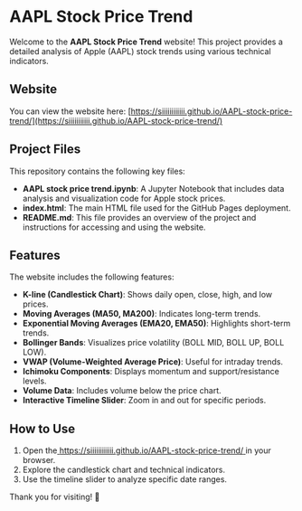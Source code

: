 # AAPL Stock Price Trend

Welcome to the **AAPL Stock Price Trend** website! This project provides a detailed analysis of Apple (AAPL) stock trends using various technical indicators.

## Website

You can view the  website here:   [https://siiiiiiiiiiii.github.io/AAPL-stock-price-trend/](https://siiiiiiiiiii.github.io/AAPL-stock-price-trend/)

## Project Files

This repository contains the following key files:
- **AAPL stock price trend.ipynb**: A Jupyter Notebook that includes data analysis and visualization code for Apple stock prices.
- **index.html**: The main HTML file used for the GitHub Pages deployment.
- **README.md**: This file provides an overview of the project and instructions for accessing and using the website.

## Features

The website includes the following features:
- **K-line (Candlestick Chart)**: Shows daily open, close, high, and low prices.
- **Moving Averages (MA50, MA200)**: Indicates long-term trends.
- **Exponential Moving Averages (EMA20, EMA50)**: Highlights short-term trends.
- **Bollinger Bands**: Visualizes price volatility (BOLL MID, BOLL UP, BOLL LOW).
- **VWAP (Volume-Weighted Average Price)**: Useful for intraday trends.
- **Ichimoku Components**: Displays momentum and support/resistance levels.
- **Volume Data**: Includes volume below the price chart.
- **Interactive Timeline Slider**: Zoom in and out for specific periods.

## How to Use

1. Open the[ https://siiiiiiiiiiii.github.io/AAPL-stock-price-trend/ ](https://siiiiiiiiiii.github.io/AAPL-stock-price-trend/)in your browser.
2. Explore the candlestick chart and technical indicators.
3. Use the timeline slider to analyze specific date ranges.

Thank you for visiting! 🎉
